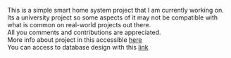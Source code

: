 This is a simple smart home system project that I am currently working on.  
Its a university project so some aspects of it may not be compatible with what is common on real-world projects out there.  
All you comments and contributions are appreciated.  
More info about project in this accessible [here](https://docs.google.com/document/d/1-5Rk7gu0gM47kI06zy7lj75svZTFCCrxLKFBV-IRYVo/edit?usp=sharing)  
You can access to database design with this [link](https://online.visual-paradigm.com/w/lxkzwvol/diagrams/?lightbox=1&highlight=0000ff&editBlankUrl=https%3A%2F%2Fonline.visual-paradigm.com%2Fapp%2Fdiagrams%2F%23diagram%3Aproj%3D0%26vpov%3D16.3%26vpob%3D20220410%26client%3D1%26edit%3D_blank&layers=1&nav=1&title=sh_edr.vpd&vpov=16.3&vpob=20220410#R3cU2FsdoGVkX1B9MFTZVD7GQXthT%2FeAYfQFdZfkecMaDe40JDXWTQ%3DL8PPtKX5YETP7vV%2BbPr4OWVvfM8NRik6PaszpEo%2FLw5RijMld2m04G5cUT3n%2BJm%2FNHNU9FwaFTBCCt8bg4csdqj2JUw3TRqJrJEvX2mw8Lj79y64LudoXamQGwRvus9YnXCubZFAk6y%2Fch8KeY4uvYLVlz1WRGgU2Xyzvu%2FluaEcJdl701PdZBsmXaI9QkTI5XUxgq9nGtgEXMucG%2FPB8kY1BQ3Y8%2BQlubuRXSyzpQsmGEpBID0sH9V6M1oFJhsitTurCm5wQid3UCYO1E%2BqKUmSZjijpldR7ziPITb5cdOtTwAhk%2B1PQGSNsT8K3Qi9fMoLyzwIEdQyl9UShxGbGowRTjq%2FjaSr7uk04wJ4CfGUUN%2BS7tXaDQxubityy3VWHKyG8QTmCnhtyRlJbkKpzXGtQnGz4moy4ycU%2BZM0We4WDpFZ5My1QPpuvYCFw5xKt9bmJ%2Boi8lJPb4LCe%2FzeDQZ5AwzLHYk14Ogj4OT%2BNmNngqsSj0jgSbITSPUUHmH2ezfrF8JzfGN2R8qoC6akOuPAMm6JBT4NZgxeY0nlr4Mfey81D%2BPtF9WX%2BKkfXLiYYG2hR1%2FK8M9FiQ0J4Ncmit2TaRsMjAskQe57wvz4pNtbxxvzJLX2JoVbhS92TRr6Bywgrqofx%2FAfpePQgvA3gzSWymRk0ctb7zsYaAw2gHwuGfnS5ae%2BF8vGsRFAuj5%2BXKBg7HSUj2jP7umFmf9J0syi8Drky7Xaa61unzKmFXKkR7ayDrmJW9Esds0VV3hnWU526EbZPmoa4kpzJYd%2FpdNhrAmRsBRTCByEUR7Ad%2Fa7e%2FJjHY1WthYAjdraotuh7utGhrAjBk0Ld74nYiuetzhIHUq2pjqOCOImYWDsFM%2B1OJNc43tkhvsGJUljYi5a1FuySrQ2mb%2FRytO3SEbWkpMhWZ3HEejtQmF8dtpiLcxcGw3%2FTBxv%2FQOyVtO7Je0jb2f4Y5Q4%2FMTSxAtHnP1BI7qpgIaQxuCXXfs5lVayU2RyuNh3egaI3SF3BFwIurN%2FuMCQX1ZAuz6KssV51IcY7iv02VyoZ6%2Bb73WEpNkRJtq%2BxWVq3lJCL%2Fps5XQ%2BnaxVLoFx3ATEGfGGmWl%2BSz2pI%2B0v3g030wIrcU%2FH2ihsECGJXico8sj2N%2FQwdWagkpWxkG7Jwr5lgFSW%2BsGbKzydo8wTLiBtkayAONJo25RqX5s4wankJn043goGCkkCWnG83xI%2FCVRXKCXP8Da48bzR4HnEncePYbdeUeR%2BXmz%2Fu1gDDVKpxEjrunpXe2fcdvUadP04v%2BLgcGJok163PvgBb%2B5LlyX1x7ErUkK0u%2FysyjO3wyZfg8NsfhkhePnpGubvEcyWDwXo3aUBen4ab0LfOJ0v%2B3GUJDl3ILCqKroGg1deEbQA0qV9CCQzCDBGDRcz5n3BXHE97SInQ9CwU523Yd7WBbSs%2ByUE%2F77XY5m5O35X57E0xCsJYcZhihFyJHLpHPWqff3ufTCoaxt%2BylqLfaKLGiGEG6q2DEAz6iSuYdCwbjFbhKO0XFyN6o0TAwTCPF9sz%2BmSOWnuDE4ns2whG%2BNK5rzkshhRCkJE6nKADYgwfwdgKYmQS7H3VX2xn%2BHNin%2Fvx7DMcEn%2BHlnFnoe2hbdXN0wJjLUi%2BMzieE108rQjLcMPP8dZ68IBcNN4ha4zFP1cXnHGRaMePxH9Immb0w6Nf4LjVUJSxp5JRTe2GVXQlVxrEzHUvTxWtEdESAwnWMgxAEoes8626alOdPUXqZTN3scE0OMjjQAOKL519S6ACM%2FxOqKdvF4fBQctv%2BSr1zF4x297SN%2BIeQdAt56HMYmIegNoo4Zh4uIV%2FJtqpol9kPeMOj%2FyKwr0CrZKlBqH3aW4O88dV70sj4V%2B%2FUfsNlaAhegcn%2BVI%2BSJfHE1qnpichCXp259fZHXTtPT12RerG7OsnVxiTq3gOxlx%2BfC4BuAUtedJInWoz9vF9UZWRtNo6scckSPIJ%2BjkF3AmqrPaApyyn%2FNthxidu5TV%2FAJBYJ0jubxWuIq1wpNWtIuebOK64q9jKyPz7HIJgl6%2B7yMDxzCYjw2Zm0JOMlvtagUU8RAHKAiTZwjCvL29woVzm%2BlDtcNqxnLY9I4GfoirpMQCm38ZO4ye%2BgOM1uHixOxcH2s87gASP8hUrMfAE118fiEG5ifiL8j3SumKYu2w2FOtPHd1xuLM7ZxAvf3kRzc4WucvYnxMyZPiqR%2FPNwdCYAtWIvfAUgVzNwlJ7QYDQiWtOx8qywihlGr1udCR6xSP7F3yXC7k4N829AqGHMH%2BlPn%2Fcz0hVSFWNgsTIC6lWEuYfvOSGlWSj%2BMevqMrxdjopEB8lwuJ2YrhHcnsSaUEeThxjIUL0LsQPajaIlgEMRqKIgQplAaPPtQLA6e5kVvvrspBhS5yI6HFeOljXaX4gIyhA15xwVyLuw3lbypB0jy%2FsJWMH4PTApe2z%2F25oLP3ROhuz7HVr45wK4o%2BGYzabdj3vEmpGd17pX9mdptg%2B77dNOiptieToBXuRAl8SX2%2FcEIT1M7sS1VvCzh1H%2FgVCDUmCvKCy8T9jHzvRRkc7L08%2FSs0INHVeWbowwV6eC0ugs1293oMXxEaAmrVyElQQRs3vtDcneuV%2FFyfznTM7pGf8Ju28NWKaY8JRnz6tbcMMxuUKNigpliBSCguLZyWMTL9EHOfNg2jt7ySaf%2BEN4%2FY4%2FyeKARTtSr3XYpRIitZKxKiqoKRL7OQBRi%2BBomm30hqgMudwEEg0lMOF7jOZTVW7pN0ZL8i33MMyRSeU6fhp6R3T2XlgZ9D6VUa5MJjLbHQWDCdxc8ddTpEQIAjLQL0PzL%2B%2BMO6QgJI9G6JxQ3OawSGKvsD3VW5l0en9TgaiuxZ7t6XYSkyMVmYJZw%2FkJQAcTRm4IgizsH1c8d%2B9jEgDywjByeuvPx6MZDg%2FKsUJNTqxc5nKa4g0GggzakdOyEbQwuAlXHOpLEqowQKAXi6G9VZrbVZIAOpyD52Xhdt8rjQ7ewssmYKJuP%2BHHplJ2%2F8Drlq%2FC91dfy01BsxXLl%2BdMU1eTnBIgb0ZQuBt3QqQ%2B%2Fn5gXAKhNi38VeyB4gS1Dfat9vPqvsJcRmwDSvXi42kpwryThq3dJhkQyY69A%2FMf29hiZsVFYvIu4xd9rKgqg%2BnrP2M10N941dKinqfvY7jcuYeP%2FKhhdOcUILPigZ99o%2FCC02IIUlZFrUOPUCAlT0oS%2F%2BfuDUdzM3nObWFVphh2T3prGvERsQDKu9YAEguCUG8bFj0Ltrmq1E2BZ8whZC5VtgHefCdJKH2Rp7K0exdajAXUHdeIQhnXFYG2dEKIIDnz%2FE%2F34nvVbKlNJTTN53CnFVSTicug%2BnetrCWKvJPai%2FLvuYsV1Tr%2FfadJENooGzRiSzd7TWwShn8zVIBTqAAnAvYfwdHhkjnU1IbH6wlBAbSa0%2BTKueucm1xfl%2F6k0t%2BN0BiwfH8uSDo5dtUGzeSS%2Fi9oY0XuozVbhOw%2FSX4MkqHGs8rwrvp%2BxuZNKSfm3453F5JgYG3%2FIxD9ntSYFds0EJl%2FOokQE8PyYmdQw%2Bqg05xZ1QohajvIKJiwyNFzby%2FF5e5hqLyOekKeiiNolmtUNlszLDqnAesycyVrSWAHujpUkcLnt4yZGgi6C9YqYAe5jEwpTsLgTPeKx2e%2Fx0%2Bfbp9ttQUqtzw1BY8ci13fI63WKWjV%2FyLcnHYUpOrp4x4jAJEGcJ8mIAwLOZtzQHTgGeAQvBgFOglJXefMmmefACMGuyeaOvqsD2AsjBiilOBCVxhCyhvcT2K4zWtM3jLGK2OMJH9HXxNnwWeCdDpboPIrDH7OakKmEhLkJjRoG52qVVFdBqTiIawDmzm4J3O1RjkzfJJ8MclRJ%2B5%2Bauj8u5gbc%2BZFhKDy35xCEk5tXPEa4h%2FUznYtV99q4bgY9VBo%2Fsik4nUIaOabwggn2pw1tteU36WJihy7rcdL8r8CI6AM9L6hXSjk2wG3bZ3fDbTkSZe9dYjdln7%2BCSu08oZ0do9TPPDNB%2F2aazUeZxTOe8s0%2FylD0wze5dcZexBnaCwGBXk6A28PTPFZf23iYbwnL8oU4cHWVv4ZIzuBCkI1tXdrt4HZRreVt%2FtE9XPKPhnSIobSYyACTZs4BLLcDfFqDY3C9wJvAgL0tibCb%2B3nR0urwxmuA5ozBf6MLNF03xiHG0HsP%2BuUjio7SLdQLzSo%2FsRSKLZGdbf6w709muemH6%2BZvzDiNy55dGiKxSDCvfX7Vn%2B4dwYzbe5dxjVF02HaXGsgSBhhdGRcsOg0a3HrUNaVyGNUgvOolRc%2BosQAm7j7lOsZWnMmhOFe%2FQIunJtl0UJsQRt0yqtVzuOOcyv5l5NiYPO0WdtK4JUYQJWWfPlxmMtChKO7g%2By0F0TUQTanmSZrWd6h%2FSbGU3NiQDUASe1UTjnTEFhXAM5j6570aGy0v3d8hWsJjBEzqyii0Kr2WlMIT2v8wRrra5ujdg2nxhkT94OfJulaZYNhvFG3XkKlant5JBM0Y7gJ2dhz1GBVFPELqNtipII94PfkOhB9Exb9fhbMrMykLMlBzArTarv9uZZOWY3hVXWaWCNfBUfyKnCtLJ1QYY%2Fw6OQdJY%2BdeE9oAcMu3nFXCvtLnTlmfGOVVokYozZ4YcXc9njK2wcjgcQpVHXFjAiDbhuEP29i7KF9scE5P4EOSRLYcg12NHv45Ztawwg55qgZa9EFFL7IaQ9mqxv3SLCGBTy0AvqmaevfuDRUBBSMrWhuTQdvWlAPPjlpxPHRxslNIYhyt%2FkIXDgLtKvtE6nxaWs7QgTzPkviZYGYtTe27dDCUVbyQRKqzI6aI9c4PlVeUbRC70Co2oD1OlIS8ChCiQKN2pq7FzNUpMkkdYjQL940fzW4ddgS1uIWsfrYoefEBKo6Ilk6ZJPGpLZnSWbYmtaV7JOGlEhVVTh%2BXa4yCumrrrkT7svTrAfKxQvVQkXFFylrASGoW8WHDLjQnnHHxj%2F6Itqe9%2Fm0tHmC0aZ78LOkQ7eTGKf2Pr4FLh5Zbnl%2BKtufP7Wl%2FBFyLTQt8yw7zmzkYp3%2FH55Q%2FyQjR3lBEwvXQZV%2FPjqKvPsmM%2BUDYVoK0JYwQeXPeVBVORlB48YCXo3mkPz6Msc9fvpXLuPXa4qxHjQEvAWx0BFqaF6nFfvvfUk4hEtyFMevOjn3YFsDF2jaGIqL3Klframx%2BckUTfsqePPfnYilr8HDviwbl4ICUqc7iTmowMbYLrYqt8FDmkVBlr61MW4TDdVyyz9yEoV7YDUYQe%2Fy7IErhzlE6v1ACriAd6tR7Q5dA4j1hL%2FPutcY9F35DLzufo5A2ZHt7SjA9ydZjDF2FCjY1y9MXCNHp2buuJPC5I8PvWMxS5unDgLh8XHUDKhcVLWnrEhvB4h7CyJAwEOB716T2afqUQSAFU%2BUXRQ0%2FQaijU4EQz0w8BKvvy0C3a6gj8qvIKZRwhDgcNdONcHC28RJxibExlis02CfKETHh%2FOgFsJrytYnUJKbuEs%2FfSFuxQb%2BllvNFdgIEyy8rNM6XnpCnCtpW8P8%2BoCScw%2BD07VrQKSd5uTukvDWTsz7vt24gHekDQIoSliNejNShH5XGp1LJ%2BBe2JKQiYv6lc2kjNTypx7kGB%2FKVHak91J8Hqvhel5OV9gzv7udfV8iHrXRjXsoxrtn4V7O9OB3rFwqZxvlmt%2F7m1csIYx9YECRsJaRkQNcE4b3lOb6kDlzjKUubcCHP5w%2B8UmN1b%2B2uAeTsvVdc3YBkKYygDa7NfJ%2FCea4Oz3Okc%2FWdIwC1tDF5SKYh3tIDa7oWvc7CFVSIbJWm2eAm2ZANUiJMx3qClBZpILiucjVyPIxGXSjkbCXYqB69KICn20Ab%2B3QH55JpnYoHvA7YN4zuXvSmh6nFQvPpSj3nxQ4VUysrRqxgmSD42WqTa9t%2B84avGiHSLmVwEvGWBvT5dOxI8dFg8wlWMEvtjoppHyMr6g%2BWCmuhjdaMwr%2F7nzyGlOwjfZApeiQnB4z4IhzZiHR%2F22ChMGA8lWPwNT8oKrkkskN8k%2Bj3s%2FvgDNeZwocY3WOG1hE17zo9o7MZclvVh1U8n3Kt3LchirJXhcRyao%2BoAAU9GVxfOP1FHuhTt%2FY2K%2FGDsvdndaSLDGdGLI%2FBn6WO9Gm68%2BNDbUtpM4Hp%2BD479f5ZOfysO3xGCoTsIALqcwjOd67E4rkdR6UE3NLNr45S8sk3SoZuunpNqzqjmx81lhLPn7VJVXEXxnJYdohb8cgnVhq995om12brMCB46PA1UMeo5pcz5tqlQ0IyYjA9gOZBBKiWW3waLuAxFuzkpGRU4I7bFqbdQdF89eFOreZtYHsbeSC8GrfyDduDULwkt9M8NGeBWLkc54UCwEl8%2BP2BE%2FSTELTC4GCl9RYAy4mUcnSSlgebAQBb27NWViQiwEBQEBlR2GGkhrvxH5SYVGvLEikY5HCr5XugzRBTy0EbEq7wJAexerUvq%2FUtC588eQ5s52m6aza098HteQtVZCjfcYXVvngNazVWmU2WO%2BUsyb9b8J8t%2FcBCvJ1X9S4NsCeg2lmRqzdvIYzda%2FVLc1sLs%2B4I%2Fa48%2FTkZS5YLtJTC7fFHQuoxZZyWweIDm231Gfs%2FdMTLkxxBzQBFZCliemo4oP72gJeKgjzJ934rvorP%2BmxOgBm1LmjnR5aJ0vdI45MTxcNNcuXIoijIFwKxKpxByfiaW3KWzBoxRN0NnGRJJ%2FUXaaINtJ0n2UlmM6v%2BvmNjdpqboJ7DFoSQMSSQeC2BJA9mvr4grsiNgPZzp9OuoUlbYC8XsBTUx9JyNJRt4Oh%2BeP%2F7U4%2BxcRbggBPJqO0YN3eVuJ0ShsOdgYyVE%2F19U9ItO3YPmcGND8ihvo2WasscA2a2q%2B4ilxzKOwestil0g8d7GjUEpy2yrBjoAqdDD7kbpR%2FK5pCtbzOqax2cDFfR%2F8QdamHobQf0H%2FH4cppfJtNhU488LsuCCxSOPi8w1y9eJ%2FygXoN6PYNkUoc3tTgnXvILyHly4YuPdNmvJWhU3TOg8qgE5bc5KSXQRNz5HH4xHMbSA%2FnjeMp0cTkLHChs%2B0sv2Q9dy4fiuhSJgS0JXyxG35YUguu5FW2Vtn4mgfJf1jr5Oab5VsVD7BLSVpRWnkVMSfH16x2rTHVm3%2F38E94JtHsnUU6q6gfa%2F11wLDyBWAvybsHtqhIF%2FChzp%2BV4r30sCi%2FQABHkfrqf5nxNfox6U%2FWZBNlqje01rfQWwmZyGA9aJoJR3ToMoLBQD1KkzJyHlch5z2hnKZNHsqsnTUxfzoyLfviaovHcAUFTElg857L%2ByiYgBZfXr5Iey%2BJ95aJpK3GuUKu4qNDVvp2bVscVaLTbGD3Yo6MsU2X88d5xEM3mu4M4jkszs8nnpYF7ikA5Z7xNNV2zrsGm9tr0B2TxH1iOvxW30n8zh0dZYsbQI25iQ0FOx6aKba9%2BO%2B%2BPlfoNL2CM3CNZAKax%2BCXGwPzRoef7z%2Fz6EZ4J%2BiStIiggeLizMib2D6LCDEPhB%2BuvagLhtW6zHVa8jAHszeXY8Orprj%2B97715gzhdAMFOvpb%2BpDvZkkXMr9X1rfslqwIJFEaQ3q%2FoTEUEvohOsycdrebdIyo3JlhaggVB3ISAjUwkrAWlZF%2BDjrzYry4HaHYevKn5d9q67Ut7PnrZFULTIt9Rnn2ofLIwRn4OAjKWbG5xDmHavKXwOvvP2Z8DunaJ2xo62hDGINljZA8UOBRJrtmtnTG0Mi7qIykPOrgkC1FXquJzvM9emVBQjdMZEDWzbCRu6Rjd7AO%2FE5%2FbboBVi65IyfpSaQiY2jMx3QM0ZNfGqPiXeBkZbGGmi8DWGSfvhZ9pnwGT5Boc5Eb6dQAjGPmDs7ixfx0VD3d8Cg4Ez2hBCsC4KUbpaJhSN2%2F5EcQlbbVCcNrridXmbKTLYlhEixoP5fJ2bp1ndjpdcixTrUEX%2BcNQ560QChzUmAWV3eKLYYbpSi%2BUpeLNemaj3uyIGiXkmBnrlklQTiwyrJfj%2BgnCI%2FiBP%2FodFlgHC6ujWPcQwQUHHVXk6De%2Fyg18VInpzgSlJ8EbBl5K9ARoBA7y3xmD6Y7Dr0FASRxoPAS2HY8wrgfjxu7QYHeDCcA7Z3EyGD7K6onokDuRa6eHQcDHs1uMIlFBvUEnePkr66th9II2XVWJOQYxLS2N7DbVEOqlW57idluE0hbEcXy9Y3OdJtuBFzbAJupiP5MmcMkTNr4JTUBkB8E9U1xy9B%2Bq7Qir40d0wvihkZSfWUTOC00AO0yjvpAiIrPa3VCjnRUOlBDQdsGH2xwN%2FZXvaqgShdNgzp1PsxPJOwEzjfE9NzlkB9zCcDzDa67SpztR2LNXnb%2FWVMTINoE6Lr6N7cTiNJi%2Bb1fnI4F%2B3RP2KHhGXMrdmg%2BtT9UJVRuOHxIcGeo7adAAN%2FZdX7J%2B5fml7QwqnesfgNfaKJkNKYJ53xTBaVbaCA6r8dlskYfCWY2B4YUu7RLKQdMoOYEnon4oOpaPMHoHmBJQUQFVZ8d2nAMi%2BOniQftS9HodDDUKCniUdscI17VL2nLIkM%2F722SijGfpf1MAq5JOIjIe0RwcAl%2FUiGgzd%2F5kRVA22Ggf%2FGJRlfftCxHBgFACdNkVpYRAA5a463xqHZ01J7SeSoORhQp8dj5umO4Ql9KXYf6S%2Fqy52Fqg7sfBzDOEXGCK9qCFxqjwsioMPmdgRfgNFmOuHIyGMT8rcpbVqXzessVbB88BrlzaQDqt1OmgT651AuBXz%2B8LaD2ldBcdEVgqtcnSSPV44MEu0XQ2nmgrwKBEovllqVhJJfbOq06gr5eWpiIub%2BZimFtn6SHqC6HHaYyWX0F4yjVUeGsIAoaas2qBTGaghdoBg9SKlgQY6HqnFvaiswqgCsQ%2BzAzcHxzRYPKHnP0PVSx5bkXjKfax81zVvvjpZOaw9Ef0c%2BNOoWjrKnnb7hlvA%2B0oDNvDoEnFKOgo2r%2FzH7ESxC40xeLzVqWwHxg69nfbH1Z4dvcuJwcbbq060qIxVS0URZoFmDd%2FdoAgiu1SlpCr4QSw9aeiKe7dIIgBfdyjo90VoFkVIk7VSe1v21i4xumbVFFSPeAeZlnhk7EIv0afASp4zolxj%2F%2BCbc88CNz1HozbPo0mFkN5r4dRVZiyN07nwcRZSC9iluRurDB5Qmip41BZPgJLEgf%2FxPnSeQnX%2BTJgQXH9mDLB55Q%2Fys5bOdvISA8MBQAcwgePLLTzy%2BeMzn2JkGGDf9ceolnO7ES2QNIE8jqbQ53rQYgCEQS3uczSFhs71yZa%2Bc5n5zGL7tPkHxilZVUW8KSdg%2FFyJJxwj59dqS8PM8r90phLB3ZZtLnEUaz3wyvmK6%2BmOwG16q7Dxze0KMWTKJlMLo9W5nQWgXPTdH84QhKqF1dFXIw7XDYCqb46KSwG28CiyTslCDMMjOy78qyNjzBGN32TAm7Rpo2RcZSaaJWqZnvLpSUWe%2Fj6BCf7A89pMvZbBUTwkts5tvfCACT9sUVuIt7U6OjCyQFcUhZLiIMY%2BHctxng35fgHbIWvp05PRX9dNa1%2BjBu%2FUwFB0Rm%2FP%2BJsAJ7FDwFdztJCIiZLSeMZfzmX0zj11wsRwjXWHe2N2SeyEMyIoIEMeHe7X5YkQmyBzcINV1mTg5o3NRH8nESStv%2Fky1d6YfnzRG0HbamlrmK0ErsNys1xz8MkUvDPBCJ9R7M9SdUkh51Gr4PHtkh6%2BQceWNYMRANEjVkatRIlGHomz7nHdq6YhCRLAJGgJpKiKvL%2Fzxf4xMkZ%2FHDS%2B%2B8L8K514wTVBTYtgb20um%2FujTv0pYL76qDlz4oRF%2BnMitKnRwbYoj2E%2Bqs2cVQ2OuWBnMHCE4M7dbFhDclDhsZhgys0EmtwztZ%2Fv174csg%2FBu0Etxdg7H6eUCdswSq0R5q9lg7zqw3MW97c9F6ImlnPaBHSOQN3hfjMwMvgQSMJGHMc9t3kz2r2ck6oBNpbXr2Drp%2Fgro9Ns1voD3Edr3pEw7%2BWFZibj4r7UPjgt%2Fauym50oZzaN%2B3Z4pe%2BbucuL8gXQXjKNTTI%2B0QqJ9hsQaF8xW8bIDg9EnlsRE0INACozEAwEw6kyTv7U7Bkr%2B9TsBdC2%2BuzCgENd0vot8VpeXEWFA4I%2BBC66pBtyvKrs%2B7YkFSPl8fMRJFvMh%2FJF7eJCRsbWi4n5zuOih7iVPzYVlQhZkwt5S3FE%2B77bibEqp2Fyc5azfAytlRnnDt3bSLBSo4vFgU%2FOnQPjIP7KDPjUoGom9KFI2tBzank%2Byw3KF9%2FAFDuo%2Bu9Ad5PPI3TQBX3YCLZWUwUJde0zgkKp4ndCJW2RiHvMFOlGA8AlAhw3epk4EOgX3VhiIiaLNSxTEmU%2FRRX5RYpruAoZ8nEDZGpCnxAStQQAogocJCJLtAGeoYjP6a04NkvDXpkzm%2Fw9GUuQYEDR1eDPqjs1JyQbC8m58aq5KOQFoCtqjT4wN44vIuTJ7JtSHAAqzxeBxFJa12QjmzAPsaudEScQaiMzWkGoFe17pL1pYENKBWqpRej7JthhSOroWw8J1GwEoabJyHB6vStez7n%2F6pRo%2BA3wBkOBiDWWfPRcwGAQnObVEUNqvuAlHVuUizDVZuxuffdtzKGygpS%2FNFmnOj0M4Uv4rUaDCfYI7YOWq2fcmkoeQRoAqayGwXBjess6zq33ZJPIdblQSaiaJcnfi%2Bn7ix%2FZHhXvHNo63x%2Fhr72PP81e3Mpi2Ls4ErQKEOpWUZ6o7LZDSTKtobM1FtFxTHAnsNyRoiR80KHWEoTgviHeOZtMjRbYhrAkpLChmJyanGapctKrzPR1KVPKQvUbY3c6oeuBg%2FSpFljc2XTW01oFVDsv2us0n0Yki4z9yBLhH%2BP%2BvbuvZgHmDrOqO0uNS%2BV5l0pZMLn4Xbc%2FsvIiIdRG2va3%2BesL%2FPMcRDRESSLJwNJZ9VDX5O0oJRWVdlRsAw9JsTQBr23T7hY%2ByKLiEXUM%2F85LZxH4YBetasP%2BogLancauRKHv8ffZtdtkhpPdAYlept5oWUoIzsZhVprbokO8M%2FHiQ%2BzLWJetw1gySPmxsTtqwXzd5kAg34zN7DFfvFXE1Zd7gDTlh2EGP46qt98loGxjKryPosYFL4HzEgESa6wiFQ8ucADIcKdD10zx5zDZEIZF1ehj2KtKY9T3jdUt2GldFujhSVRILVSYEYmXyqW25npT6lzCnlFXh3DBUVRwcyOmuPOjZlesW7d1p11vNP28f)
